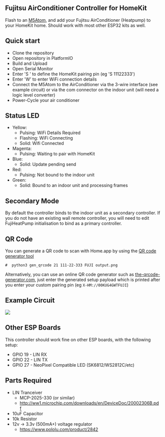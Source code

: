 Fujitsu AirConditioner Controller for HomeKit
----------
Flash to an [M5Atom](https://shop.m5stack.com/collections/atom-series/products/atom-lite-esp32-development-kit), and add your Fujitsu AirConditioner (Heatpump) to your HomeKit home. Should work with most other ESP32 kits as well.

Quick start
-----------

* Clone the repository
* Open repository in PlatformIO
* Build and Upload
* Open Serial Monitor
* Enter 'S <HOMEKIT PIN>' to define the HomeKit pairing pin (eg 'S 11122333')
* Enter 'W' to enter WiFi connection details
* Connect the M5Atom to the AirConditioner via the 3-wire interface (see example circuit) or via the com connector on the indoor unit (will need a logic level converter)
* Power-Cycle your air conditioner

Status LED
----------
- Yellow: 
  - Pulsing: WiFi Details Required
  - Flashing: WiFi Connecting
  - Solid: Wifi Connected
- Magenta:
  - Pulsing: Waiting to pair with HomeKit
- Blue:
  - Solid: Update pending send
- Red:
  - Pulsing: Not bound to the indoor unit
- Green: 
  - Solid: Bound to an indoor unit and processing frames

Secondary Mode
--------------

By default the controller binds to the indoor unit as a secondary controller. If you do not have an existing wall remote controller, you will need to edit FujiHeatPump initialisation to bind as a primary controller.

QR Code
-------

You can generate a QR code to scan with Home.app by using the [QR code generator tool](https://github.com/maximkulkin/esp-homekit/tree/master/tools)

```#  python3 gen_qrcode 21 111-22-333 FUJI output.png```

Alternatively, you can use an online QR code generator such as [the-qrcode-generator.com](https://www.the-qrcode-generator.com/), just enter the generated setup payload which is printed after you enter your custom pairing pin (eg `X-HM://00KUG4GWTFUJI`)

Example Circuit
---------------
<img src="https://github.com/unreality/FujiHK/blob/master/example-circuit.png"/>

Other ESP Boards
----------------

This controller should work fine on other ESP boards, with the following setup:
- GPIO 19 - LIN RX
- GPIO 22 - LIN TX 
- GPIO 27 - NeoPixel Compatible LED (SK6812/WS2812C/etc)

Parts Required
--------------
- LIN Tranceiver
  - MCP-2025-330 (or similar)
  - http://ww1.microchip.com/downloads/en/DeviceDoc/20002306B.pdf
- 10uF Capacitor
- 10k Resistor
- 12v -> 3.3v (500mA+) voltage regulator
  - https://www.pololu.com/product/2842

